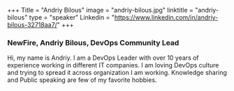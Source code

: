 +++
Title = "Andriy Bilous"
image = "andriy-bilous.jpg"
linktitle = "andriy-bilous"
type = "speaker"
Linkedin = "https://www.linkedin.com/in/andriy-bilous-32718aa7/"
+++

### NewFire, Andriy Bilous, DevOps Community Lead
Hi, my name is Andriy. I am a DevOps Leader with over 10 years of experience working in different IT companies. I am loving DevOps culture and trying to spread it across organization I am working. Knowledge sharing and Public speaking are few of my favorite hobbies.